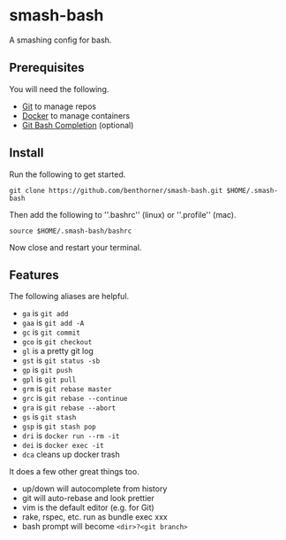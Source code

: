 # smash-bash

A smashing config for bash.

## Prerequisites

You will need the following.

  - [Git](https://git-scm.com/) to manage repos
  - [Docker](https://www.docker.com/) to manage containers
  - [Git Bash Completion](https://git-scm.com/book/en/v1/Git-Basics-Tips-and-Tricks) (optional)

## Install

Run the following to get started.

    git clone https://github.com/benthorner/smash-bash.git $HOME/.smash-bash

Then add the following to ''.bashrc'' (linux) or ''.profile'' (mac).

    source $HOME/.smash-bash/bashrc

Now close and restart your terminal.

## Features

The following aliases are helpful.

  - `ga` is `git add`
  - `gaa` is `git add -A`
  - `gc` is `git commit`
  - `gco` is `git checkout`
  - `gl` is a pretty git log
  - `gst` is `git status -sb`
  - `gp` is `git push`
  - `gpl` is `git pull`
  - `grm` is `git rebase master`
  - `grc` is `git rebase --continue`
  - `gra` is `git rebase --abort`
  - `gs` is `git stash`
  - `gsp` is `git stash pop`
  - `dri` is `docker run --rm -it`
  - `dei` is `docker exec -it`
  - `dca` cleans up docker trash

It does a few other great things too.

  - up/down will autocomplete from history
  - git will auto-rebase and look prettier
  - vim is the default editor (e.g. for Git)
  - rake, rspec, etc. run as bundle exec xxx
  - bash prompt will become `<dir>?<git branch>`
